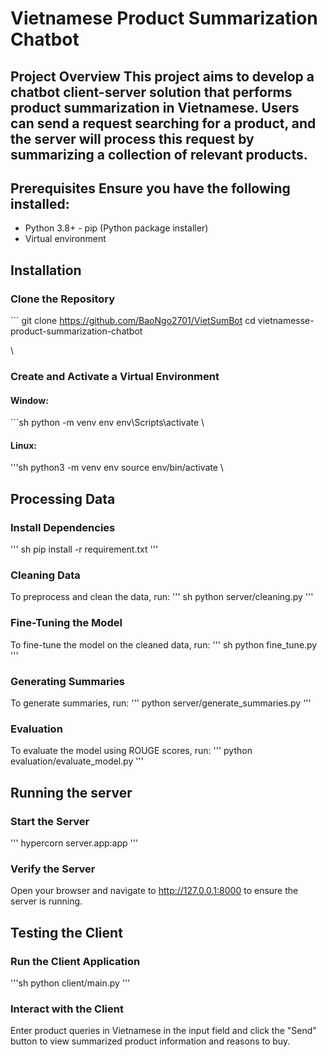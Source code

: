 # Vietnamese Product Summarization Chatbot 
## Project Overview This project aims to develop a chatbot client-server solution that performs product summarization in Vietnamese. Users can send a request searching for a product, and the server will process this request by summarizing a collection of relevant products. 
## Prerequisites Ensure you have the following installed: 
  - Python 3.8+ - pip (Python package installer)
  - Virtual environment 
## Installation 
### Clone the Repository 
\```
  git clone https://github.com/BaoNgo2701/VietSumBot
  cd vietnamesse-product-summarization-chatbot

\
### Create and Activate a Virtual Environment
#### Window:
\```sh
  python -m venv env
  env\Scripts\activate
\
#### Linux:
\'''sh
  python3 -m venv env
  source env/bin/activate
\

## Processing Data
### Install Dependencies
\''' sh 
  pip install -r requirement.txt
\'''

### Cleaning Data
To preprocess and clean the data, run:
\''' sh
  python server/cleaning.py
'''

### Fine-Tuning the Model
To fine-tune the model on the cleaned data, run:
\''' sh
  python fine_tune.py
'''

### Generating Summaries
To generate summaries, run:
\'''
  python server/generate_summaries.py
'''

### Evaluation
To evaluate the model using ROUGE scores, run:
\'''
  python evaluation/evaluate_model.py
'''

## Running the server
### Start the Server
\'''
  hypercorn server.app:app
'''

### Verify the Server
Open your browser and navigate to http://127.0.0.1:8000 to ensure the server is running.

## Testing the Client
### Run the Client Application
\'''sh
  python client/main.py
'''

### Interact with the Client
Enter product queries in Vietnamese in the input field and click the "Send" button to view summarized product information and reasons to buy.

